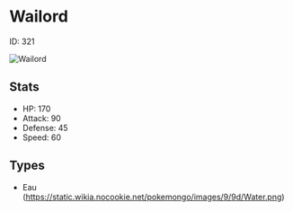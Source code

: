 # Wailord


ID: 321

![](https://raw.githubusercontent.com/PokeAPI/sprites/master/sprites/pokemon/other/official-artwork/321.png "Wailord")

## Stats


 - HP: 170
 - Attack: 90
 - Defense: 45
 - Speed: 60

## Types


 - Eau (https://static.wikia.nocookie.net/pokemongo/images/9/9d/Water.png)
